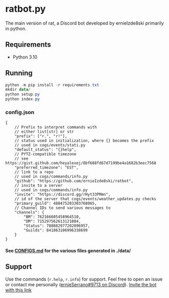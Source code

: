 # ratbot.py

The main version of rat, a Discord bot developed by ernieIzde8ski primarily in python.

## Requirements

- Python 3.10

## Running

~~~PowerShell
python -m pip install -r requirements.txt
mkdir data/
python setup.py
python index.py
~~~

### config.json

~~~JSONC
{   
    // Prefix to interpret commands with
    // either list[str] or str 
    "prefix": ["r.", "r!"],
    // status used in initialization, where {} becomes the prefix
    // used in cogs/events/stati.py
    "default_status": "{}help",
    // PYTZ-compatible timezone
    // see https://gist.github.com/heyalexej/8bf688fd67d7199be4a1682b3eec7568
    "preferred_timezone": "EST",
    // link to a repo
    // used in cogs/commands/info.py
    "github": "https://github.com/ernieIzde8ski/ratbot",
    // invite to a server
    // used in cogs/commands/info.py
    "invite": "https://discord.gg/rHyt33PMmn",
    // id of the server that cogs/events/weather_updates.py checks
    "primary_guild": 488475203303768065,
    // Channel IDs to send various messages to
    "channels": {
        "BM": 762166605458964510,
        "DM": 715297562613121084,
        "Status": 708882977202896957,
        "Guilds": 841863106996338699
    }
}
~~~

#### See [CONFIGS.md](CONFIGS.md) for the various files generated in ./data/

## Support

Use the commands (`r.help`, `r.info`) for support. Feel free to open an issue or contact me personally ([ernieSerrano#9713 on Discord](https://discord.gg/rHyt33PMmn)). [Invite the bot with this link](https://discord.com/oauth2/authorize?client_id=807262373147574312&scope=bot&permissions=2214915137)
